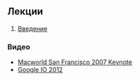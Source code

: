 ## Лекции

1. [Введение](https://auca.github.io/itdc-android/lecture-1.html)

### Видео

* [Macworld San Francisco 2007 Keynote](https://drive.google.com/open?id=0B85z_dQxOMgLWUo3T3VVY2Eyc0E)
* [Google IO 2012](https://drive.google.com/open?id=0B85z_dQxOMgLZ19pU2tUWDZTNVE)

